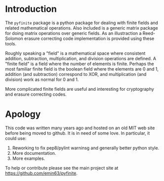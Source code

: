 
# Introduction

The `pyfinite` package is a python package for dealing with finite
fields and related mathematical operations. Also included is a generic
matrix package for doing matrix operations over generic fields. As an
illustraction a Reed-Solomon erasure correcting code implementation is
provided using these tools.

Roughly speaking a "field" is a mathematical space where consistent
addition, subtraction, multiplication, and division operations are
defined. A "finite field" is a field where the number of elements is
finite. Perhaps the most familiar finite field is the boolean field
where the elements are 0 and 1, addition (and subtraction) correspond
to XOR, and multiplication (and division) work as normal for 0 and 1.

More complicated finite fields are useful and interesting for
cryptography and erasure correcting codes.

# Apology

This code was written many years ago and hosted on an old MIT web site
before being moved to github. It is in need of some love. In
particular, it could use:

  1. Reworking to fix pep8/pylint warninsg and generally better python style.
  2. More documentation.
  3. More examples.

To help or contribute please see the main project site at https://github.com/emin63/pyfinite.
